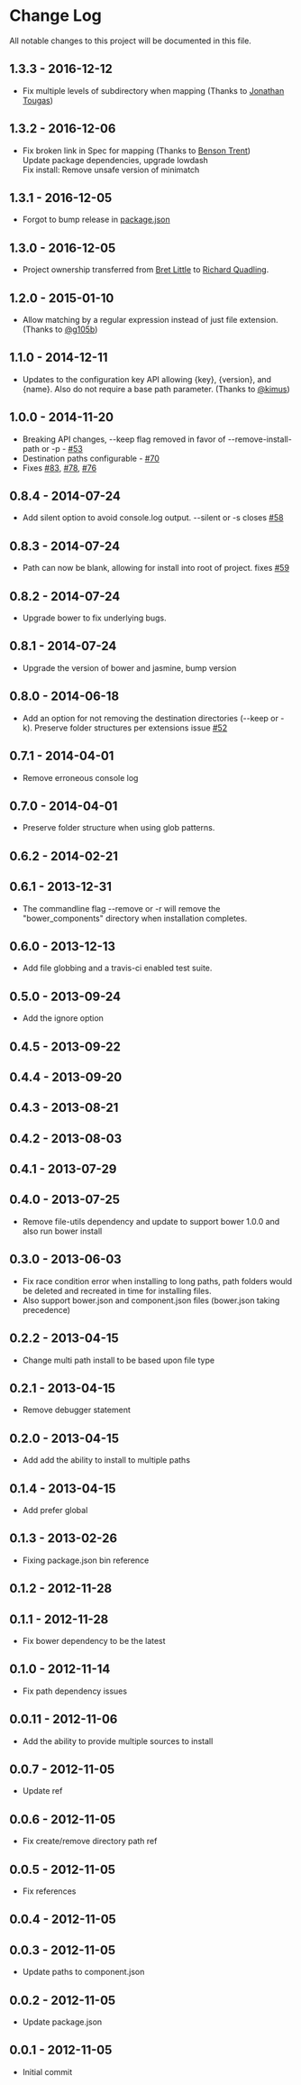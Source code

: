 # Change Log
All notable changes to this project will be documented in this file.

## 1.3.3 - 2016-12-12
- Fix multiple levels of subdirectory when mapping (Thanks to [Jonathan Tougas](https://github.com/rquadling/bower-installer/issues/160))

## 1.3.2 - 2016-12-06
- Fix broken link in Spec for mapping (Thanks to [Benson Trent](https://github.com/rquadling/bower-installer/pull/158))  
  Update package dependencies, upgrade lowdash  
  Fix install: Remove unsafe version of minimatch

## 1.3.1 - 2016-12-05
- Forgot to bump release in [package.json](https://github.com/rquadling/bower-installer/package.json)

## 1.3.0 - 2016-12-05
- Project ownership transferred from [Bret Little](https://github.com/blittle) to [Richard Quadling](https://github.com/rquadling).

## 1.2.0 - 2015-01-10
- Allow matching by a regular expression instead of just file extension. (Thanks to [@g105b](https://github.com/rquadling/bower-installer/pull/101))

## 1.1.0 - 2014-12-11
- Updates to the configuration key API allowing {key}, {version}, and {name}. Also do not require a base path parameter. (Thanks to [@kimus](http://github.com/rquadling/bower-installer/pull/96))

## 1.0.0 - 2014-11-20
- Breaking API changes, --keep flag removed in favor of --remove-install-path or -p - [#53](https://github.com/rquadling/bower-installer/issues/53)
- Destination paths configurable - [#70](https://github.com/rquadling/bower-installer/pull/70)
- Fixes [#83](https://github.com/rquadling/bower-installer/pull/83), [#78](https://github.com/rquadling/bower-installer/pull/78), [#76](https://github.com/rquadling/bower-installer/pull/76)

## 0.8.4 - 2014-07-24
- Add silent option to avoid console.log output. --silent or -s closes [#58](https://github.com/rquadling/bower-installer/pull/58)
 
## 0.8.3 - 2014-07-24
- Path can now be blank, allowing for install into root of project. fixes [#59](https://github.com/rquadling/bower-installer/pull/59)

## 0.8.2 - 2014-07-24
- Upgrade bower to fix underlying bugs.

## 0.8.1 - 2014-07-24
- Upgrade the version of bower and jasmine, bump version

## 0.8.0 - 2014-06-18
- Add an option for not removing the destination directories (--keep or -k). Preserve folder structures per extensions issue [#52](https://github.com/rquadling/bower-installer/pull/52)

## 0.7.1 - 2014-04-01
- Remove erroneous console log

## 0.7.0 - 2014-04-01
- Preserve folder structure when using glob patterns.

## 0.6.2 - 2014-02-21

## 0.6.1 - 2013-12-31 
- The commandline flag --remove or -r will remove the "bower_components" directory when installation completes.

## 0.6.0 - 2013-12-13
- Add file globbing and a travis-ci enabled test suite.

## 0.5.0 - 2013-09-24
- Add the ignore option

## 0.4.5 - 2013-09-22

## 0.4.4 - 2013-09-20

## 0.4.3 - 2013-08-21

## 0.4.2 - 2013-08-03

## 0.4.1 - 2013-07-29

## 0.4.0 - 2013-07-25
- Remove file-utils dependency and update to support bower 1.0.0 and also run bower install

## 0.3.0 - 2013-06-03
- Fix race condition error when installing to long paths, path folders would be deleted and recreated in time for installing files.
- Also support bower.json and component.json files (bower.json taking precedence)

## 0.2.2 - 2013-04-15
- Change multi path install to be based upon file type

## 0.2.1 - 2013-04-15
- Remove debugger statement

## 0.2.0 - 2013-04-15
- Add add the ability to install to multiple paths

## 0.1.4 - 2013-04-15
- Add prefer global

## 0.1.3 - 2013-02-26
- Fixing package.json bin reference

## 0.1.2 - 2012-11-28

## 0.1.1 - 2012-11-28
- Fix bower dependency to be the latest

## 0.1.0 - 2012-11-14
- Fix path dependency issues

## 0.0.11 - 2012-11-06
- Add the ability to provide multiple sources to install

## 0.0.7 - 2012-11-05
- Update ref

## 0.0.6 - 2012-11-05
- Fix create/remove directory path ref

## 0.0.5 - 2012-11-05
- Fix references

## 0.0.4 - 2012-11-05

## 0.0.3 - 2012-11-05
- Update paths to component.json

## 0.0.2 - 2012-11-05
- Update package.json

## 0.0.1 - 2012-11-05
- Initial commit

